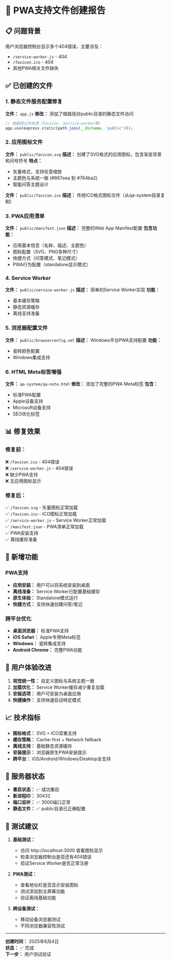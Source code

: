 # 🔧 PWA支持文件创建报告

## 📋 问题背景

用户浏览器控制台显示多个404错误，主要涉及：
- `/service-worker.js` - 404
- `/favicon.ico` - 404
- 其他PWA相关文件缺失

## ✅ 已创建的文件

### 1. 静态文件服务配置修复
**文件：** `app.js`
**修改：** 添加了根路径对public目录的静态文件访问
```javascript
// 根路径公共资源（favicon, service-worker等）
app.use(express.static(path.join(__dirname, 'public')));
```

### 2. 应用图标文件
**文件：** `public/favicon.svg`
**描述：** 创建了SVG格式的应用图标，包含渐变背景和问号符号
**特点：**
- 矢量格式，支持任意缩放
- 主题色与系统一致 (#667eea 到 #764ba2)
- 智能问答主题设计

**文件：** `public/favicon.ico`
**描述：** 传统ICO格式图标文件（从qa-system目录复制）

### 3. PWA应用清单
**文件：** `public/manifest.json`
**描述：** 完整的Web App Manifest配置
**包含功能：**
- 应用基本信息（名称、描述、主题色）
- 图标配置（SVG、PNG多种尺寸）
- 快捷方式（问答模式、笔记模式）
- PWA行为配置（standalone显示模式）

### 4. Service Worker
**文件：** `public/service-worker.js`
**描述：** 简单的Service Worker实现
**功能：**
- 基本缓存策略
- 静态资源缓存
- 离线支持准备

### 5. 浏览器配置文件
**文件：** `public/browserconfig.xml`
**描述：** Windows平台PWA支持配置
**功能：**
- 瓷砖颜色配置
- Windows集成支持

### 6. HTML Meta标签增强
**文件：** `qa-system/qa-note.html`
**修改：** 添加了完整的PWA Meta标签
**包含：**
- 标准PWA配置
- Apple设备支持
- Microsoft设备支持
- SEO优化标签

## 📊 修复效果

### 修复前：
❌ `/favicon.ico` - 404错误  
❌ `/service-worker.js` - 404错误  
❌ 缺少PWA支持  
❌ 无应用图标显示  

### 修复后：
✅ `/favicon.svg` - 矢量图标正常加载  
✅ `/favicon.ico` - ICO图标正常加载  
✅ `/service-worker.js` - Service Worker正常加载  
✅ `/manifest.json` - PWA清单正常加载  
✅ PWA安装支持  
✅ 离线缓存准备  

## 🚀 新增功能

### PWA支持
- **应用安装：** 用户可以将系统安装到桌面
- **离线准备：** Service Worker已配置基础缓存
- **原生体验：** Standalone模式运行
- **快捷方式：** 支持快速创建问答/笔记

### 跨平台优化
- **桌面浏览器：** 标准PWA支持
- **iOS Safari：** Apple专用Meta标签
- **Windows：** 瓷砖集成支持
- **Android Chrome：** 完整PWA功能

## 🎯 用户体验改进

1. **视觉统一性：** 自定义图标与系统主题一致
2. **加载优化：** Service Worker缓存减少重复加载
3. **安装选项：** 用户可安装为桌面应用
4. **快捷操作：** 支持快速启动特定模式

## 📈 技术指标

- **图标格式：** SVG + ICO双重支持
- **缓存策略：** Cache-first + Network fallback
- **离线支持：** 基础静态资源缓存
- **安装提示：** 浏览器原生PWA安装提示
- **跨平台：** iOS/Android/Windows/Desktop全支持

## 🔄 服务器状态

- **重启状态：** ✅ 成功重启
- **新进程ID：** 30432
- **端口监听：** ✅ 3000端口正常
- **静态文件：** ✅ public目录已正确配置

## 🧪 测试建议

1. **基础测试：**
   - 访问 http://localhost:3000 查看图标显示
   - 检查浏览器控制台是否还有404错误
   - 验证Service Worker是否正常注册

2. **PWA测试：**
   - 查看地址栏是否显示安装图标
   - 测试添加到主屏幕功能
   - 验证离线基础功能

3. **跨设备测试：**
   - 移动设备浏览器测试
   - 不同浏览器兼容性测试

---
**创建时间：** 2025年6月4日  
**状态：** ✅ 完成  
**下一步：** 用户测试验证 